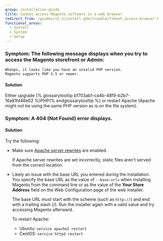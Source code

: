 ```yaml
---
group: installation-guide
title: Cannot access Magento software in a web browser
redirect_from: /guides/v2.3/install-gde/trouble/tshoot_access-browser.html
functional_areas:
  - Install
  - System
  - Setup
---
```


### Symptom: The following message displays when you try to access the Magento storefront or Admin:

```
Whoops, it looks like you have an invalid PHP version.
Magento supports PHP 5.5 or newer.
```

#### Solution

Either upgrade {% glossarytooltip bf703ab1-ca4b-48f9-b2b7-16a81fd46e02 %}PHP{% endglossarytooltip %} or restart Apache (Apache might not be using the same PHP version as is on the file system).

### Symptom: A 404 (Not Found) error displays.

#### Solution

Try the following:

* Make sure [Apache server rewrites]({{page.baseurl}}/install/getting-started/apache.html) are enabled.

  If Apache server rewrites are set incorrectly, static files aren't served from the correct location.

* Likely an issue with the base URL you entered during the installation. You specify the base URL as the value of `--base-url=` when installing Magento from the command line or as the value of the **Your Store Address** field on the Web Configuration page of the web installer.

  The base URL _must_ start with the scheme (such as `http://`) and end with a trailing slash (/). Run the installer again with a valid value and try accessing Magento afterward.

  To restart Apache:

  * Ubuntu: `service apache2 restart`
  * CentOS: `service httpd restart`

